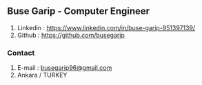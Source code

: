 ## Buse Garip - Computer Engineer

1. Linkedin : https://www.linkedin.com/in/buse-garip-951397139/
2. Github : https://github.com/busegarip

### Contact

1. E-mail : busegarip96@gmail.com
2. Ankara / TURKEY
